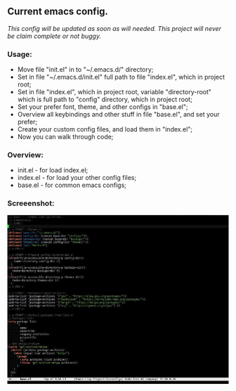 ## Current emacs config.

*This config will be updated as soon as will needed.*
*This project will never be claim complete or not buggy.*

### Usage:
* Move file "init.el" in to "~/.emacs.d/" directory;
* Set in file "~/.emacs.d/init.el" full path to file "index.el", which in project root;
* Set in file "index.el", which in project root, variable "directory-root" which is full path to "config" directory, which in project root;
* Set your prefer font, theme, and other configs in "base.el";
* Overview all keybindings and other stuff in file "base.el", and set your prefer;
* Create your custom config files, and load them in "index.el";
* Now you can walk through code;

### Overview:

* init.el - for load index.el;
* index.el - for load your other config files;
* base.el - for common emacs configs;

### Screeenshot:
![Image of editor](https://raw.githubusercontent.com/sashlex/emacs-config/master/img/screenshot.jpg)